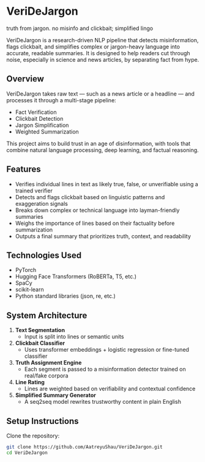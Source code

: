 # VeriDeJargon
truth from jargon. no misinfo and clickbait; simplified lingo

VeriDeJargon is a research-driven NLP pipeline that detects misinformation, flags clickbait, and simplifies complex or jargon-heavy language into accurate, readable summaries. It is designed to help readers cut through noise, especially in science and news articles, by separating fact from hype.

## Overview

VeriDeJargon takes raw text — such as a news article or a headline — and processes it through a multi-stage pipeline:

- Fact Verification
- Clickbait Detection
- Jargon Simplification
- Weighted Summarization

This project aims to build trust in an age of disinformation, with tools that combine natural language processing, deep learning, and factual reasoning.

## Features

- Verifies individual lines in text as likely true, false, or unverifiable using a trained verifier
- Detects and flags clickbait based on linguistic patterns and exaggeration signals
- Breaks down complex or technical language into layman-friendly summaries
- Weighs the importance of lines based on their factuality before summarization
- Outputs a final summary that prioritizes truth, context, and readability

## Technologies Used

- PyTorch
- Hugging Face Transformers (RoBERTa, T5, etc.)
- SpaCy
- scikit-learn
- Python standard libraries (json, re, etc.)

## System Architecture

1. **Text Segmentation**
   - Input is split into lines or semantic units
2. **Clickbait Classifier**
   - Uses transformer embeddings + logistic regression or fine-tuned classifier
3. **Truth Assignment Engine**
   - Each segment is passed to a misinformation detector trained on real/fake corpora
4. **Line Rating**
   - Lines are weighted based on verifiability and contextual confidence
5. **Simplified Summary Generator**
   - A seq2seq model rewrites trustworthy content in plain English

## Setup Instructions

Clone the repository:

```bash
git clone https://github.com/AatreyuShau/VeriDeJargon.git
cd VeriDeJargon
